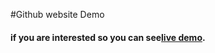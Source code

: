 #Github website Demo

#### if you are interested so you can see[live demo](https://laibayahya.github.io/university-websit-demo/.).
